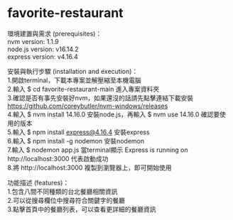 # favorite-restaurant
環境建置與需求 (prerequisites)：  
nvm version: 1.1.9  
node.js version: v16.14.2  
express version: v4.16.4  

安裝與執行步驟 (installation and execution)：  
1.開啟terminal，下載本專案並解壓縮至本機電腦  
2.輸入 $ cd favorite-restaurant-main 進入專案資料夾  
3.確認是否有事先安裝好nvm，如果還沒的話請先點擊連結下載安裝 https://github.com/coreybutler/nvm-windows/releases  
4.輸入 $ nvm install 14.16.0 安裝node.js，再輸入 $ nvm use 14.16.0 確認要使用的版本  
5.輸入 $ npm install express@4.16.4 安裝express  
6.輸入 $ npm install -g nodemon 安裝nodemon  
7.輸入 $ nodemon app.js 當terminal顯示 Express is running on http://localhost:3000 代表啟動成功  
8.將 http://localhost:3000 複製到瀏覽器上，即可開始使用  

功能描述 (features)：  
1.包含八間不同種類的台北餐廳相關資訊  
2.可以從搜尋欄位中搜尋符合關鍵字的餐廳  
3.點擊首頁中的餐廳列表，可以查看更詳細的餐廳資訊  
